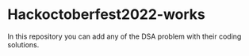 # Hackoctoberfest2022-works
In this repository you can add any of the DSA problem with their coding solutions.
